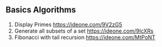 Basics Algorithms
------------------

1. Display Primes https://ideone.com/9V2zG5
2. Generate all subsets of a set https://ideone.com/9IcXRs
3. Fibonacci with tail recursion https://ideone.com/MtPoNT
